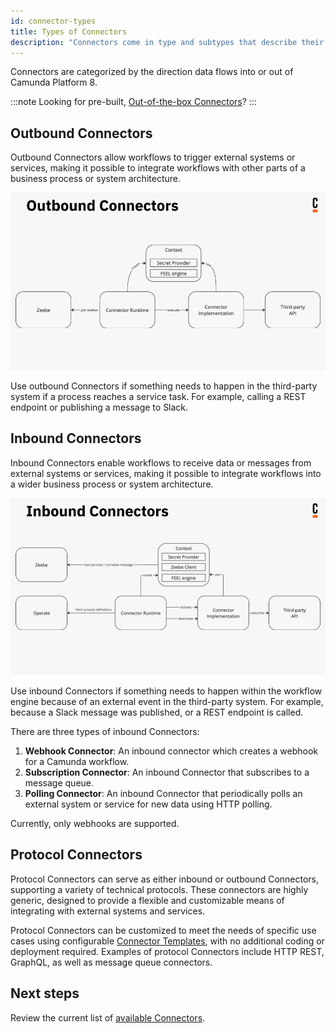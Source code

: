 ```yaml
---
id: connector-types
title: Types of Connectors
description: "Connectors come in type and subtypes that describe their functionality."
---
```


Connectors are categorized by the direction data flows into or out of Camunda Platform 8.

:::note
Looking for pre-built, [Out-of-the-box Connectors](/components/connectors/out-of-the-box-connectors/available-connectors-overview.md)?
:::

## Outbound Connectors

Outbound Connectors allow workflows to trigger external systems or services, making it possible to integrate workflows with other parts of a business process or system architecture.

![Outbound Connectors](img/outbound-connectors.png)

Use outbound Connectors if something needs to happen in the third-party system if a process reaches a service task. For example, calling a REST endpoint or publishing a message to Slack.

## Inbound Connectors

Inbound Connectors enable workflows to receive data or messages from external systems or services, making it possible to integrate workflows into a wider business process or system architecture.

![Inbound Connectors](img/inbound-connectors.png)

Use inbound Connectors if something needs to happen within the workflow engine because of an external event in the third-party system. For example, because a Slack message was published, or a REST endpoint is called.

There are three types of inbound Connectors:

1. **Webhook Connector**: An inbound connector which creates a webhook for a Camunda workflow.
2. **Subscription Connector**: An inbound Connector that subscribes to a message queue.
3. **Polling Connector**: An inbound Connector that periodically polls an external system or service for new data using HTTP polling.

Currently, only webhooks are supported.

## Protocol Connectors

Protocol Connectors can serve as either inbound or outbound Connectors, supporting a variety of technical protocols. These connectors are highly generic, designed to provide a flexible and customizable means of integrating with external systems and services.

Protocol Connectors can be customized to meet the needs of specific use cases using configurable [Connector Templates](/components/connectors/configurable-templates), with no additional coding or deployment required. Examples of protocol Connectors include HTTP REST, GraphQL, as well as message queue connectors.

## Next steps

Review the current list of [available Connectors](/components/connectors/out-of-the-box-connectors/available-connectors-overview.md).
